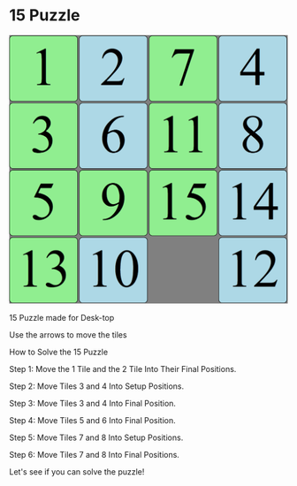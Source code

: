 # 15 Puzzle
![Image of 15 Puzzle](https://github.com/Lucille-tech/Puzzle15/blob/master/15-Puzzle.png)

 15 Puzzle made for Desk-top
 
 Use the arrows to move the tiles
 
 How to Solve the 15 Puzzle 
 
 Step 1: Move the 1 Tile and the 2 Tile Into Their Final Positions. 
 
 Step 2: Move Tiles 3 and 4 Into Setup Positions. 
 
 Step 3: Move Tiles 3 and 4 Into Final Position.
 
 Step 4: Move Tiles 5 and 6 Into Final Position. 
 
 Step 5: Move Tiles 7 and 8 Into Setup Positions. 
 
 Step 6: Move Tiles 7 and 8 Into Final Positions.
 
 Let's see if you can solve the puzzle! 
 
 
